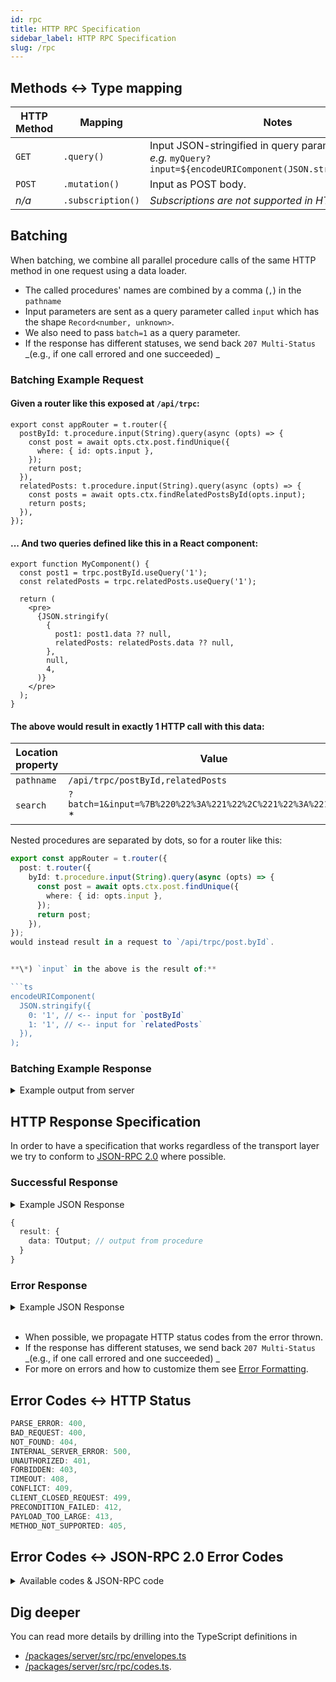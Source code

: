 ```yaml
---
id: rpc
title: HTTP RPC Specification
sidebar_label: HTTP RPC Specification
slug: /rpc
---
```


## Methods <-> Type mapping

| HTTP Method  | Mapping           | Notes                                                                                                          |
| ------------ | ----------------- | -------------------------------------------------------------------------------------------------------------- |
| `GET`        | `.query()`        | Input JSON-stringified in query param.<br/>_e.g._ `myQuery?input=${encodeURIComponent(JSON.stringify(input))}` |
| `POST`       | `.mutation()`     | Input as POST body.                                                                                            |
| <em>n/a</em> | `.subscription()` | <em>Subscriptions are not supported in HTTP transport</em>                                                     |

## Batching

When batching, we combine all parallel procedure calls of the same HTTP method in one request using a data loader.

- The called procedures' names are combined by a comma (`,`) in the `pathname`
- Input parameters are sent as a query parameter called `input` which has the shape `Record<number, unknown>`.
- We also need to pass `batch=1` as a query parameter.
- If the response has different statuses, we send back `207 Multi-Status` _(e.g., if one call errored and one succeeded) _

### Batching Example Request

#### Given a router like this exposed at `/api/trpc`:

```tsx title='server/router.ts'
export const appRouter = t.router({
  postById: t.procedure.input(String).query(async (opts) => {
    const post = await opts.ctx.post.findUnique({
      where: { id: opts.input },
    });
    return post;
  }),
  relatedPosts: t.procedure.input(String).query(async (opts) => {
    const posts = await opts.ctx.findRelatedPostsById(opts.input);
    return posts;
  }),
});
```

#### ... And two queries defined like this in a React component:

```tsx title='MyComponent.tsx'
export function MyComponent() {
  const post1 = trpc.postById.useQuery('1');
  const relatedPosts = trpc.relatedPosts.useQuery('1');

  return (
    <pre>
      {JSON.stringify(
        {
          post1: post1.data ?? null,
          relatedPosts: relatedPosts.data ?? null,
        },
        null,
        4,
      )}
    </pre>
  );
}
```

#### The above would result in exactly 1 HTTP call with this data:

| Location property | Value                                                           |
| ----------------- | --------------------------------------------------------------- |
| `pathname`        | `/api/trpc/postById,relatedPosts`                               |
| `search`          | `?batch=1&input=%7B%220%22%3A%221%22%2C%221%22%3A%221%22%7D` \* |

Nested procedures are separated by dots, so for a router like this:

```ts
export const appRouter = t.router({
  post: t.router({
    byId: t.procedure.input(String).query(async (opts) => {
      const post = await opts.ctx.post.findUnique({
        where: { id: opts.input },
      });
      return post;
    }),
});
would instead result in a request to `/api/trpc/post.byId`.


**\*) `input` in the above is the result of:**

```ts
encodeURIComponent(
  JSON.stringify({
    0: '1', // <-- input for `postById`
    1: '1', // <-- input for `relatedPosts`
  }),
);
```

### Batching Example Response

<details>
  <summary>Example output from server</summary>

```json
[
  // result for `postById`
  {
    "result": {
      "data": {
        "id": "1",
        "title": "Hello tRPC",
        "body": "..."
        // ...
      }
    }
  },
  // result for `relatedPosts`
  {
    "result": {
      "data": [
        /* ... */
      ]
    }
  }
]
```

</details>

## HTTP Response Specification

In order to have a specification that works regardless of the transport layer we try to conform to [JSON-RPC 2.0](https://www.jsonrpc.org/specification) where possible.

### Successful Response

<details><summary>Example JSON Response</summary>

```json
{
  "result": {
    "data": {
      "id": "1",
      "title": "Hello tRPC",
      "body": "..."
    }
  }
}
```

</details>

```ts
{
  result: {
    data: TOutput; // output from procedure
  }
}
```

### Error Response

<details><summary>Example JSON Response</summary>

```json
[
  {
    "error": {
      "json": {
        "message": "Something went wrong",
        "code": -32600, // JSON-RPC 2.0 code
        "data": {
          // Extra, customizable, meta data
          "code": "INTERNAL_SERVER_ERROR",
          "httpStatus": 500,
          "stack": "...",
          "path": "post.add"
        }
      }
    }
  }
]
```

</details>
<br/>

- When possible, we propagate HTTP status codes from the error thrown.
- If the response has different statuses, we send back `207 Multi-Status` _(e.g., if one call errored and one succeeded) _
- For more on errors and how to customize them see [Error Formatting](../server/error-formatting.md).

## Error Codes <-> HTTP Status

```ts
PARSE_ERROR: 400,
BAD_REQUEST: 400,
NOT_FOUND: 404,
INTERNAL_SERVER_ERROR: 500,
UNAUTHORIZED: 401,
FORBIDDEN: 403,
TIMEOUT: 408,
CONFLICT: 409,
CLIENT_CLOSED_REQUEST: 499,
PRECONDITION_FAILED: 412,
PAYLOAD_TOO_LARGE: 413,
METHOD_NOT_SUPPORTED: 405,
```

## Error Codes <-> JSON-RPC 2.0 Error Codes

<details><summary>Available codes & JSON-RPC code</summary>

```ts
/**
 * JSON-RPC 2.0 Error codes
 *
 * `-32000` to `-32099` are reserved for implementation-defined server-errors.
 * For tRPC we're copying the last digits of HTTP 4XX errors.
 */
export const TRPC_ERROR_CODES_BY_KEY = {
  /**
   * Invalid JSON was received by the server.
   * An error occurred on the server while parsing the JSON text.
   */
  PARSE_ERROR: -32700,
  /**
   * The JSON sent is not a valid Request object.
   */
  BAD_REQUEST: -32600, // 400
  /**
   * Internal JSON-RPC error.
   */
  INTERNAL_SERVER_ERROR: -32603,
  // Implementation specific errors
  UNAUTHORIZED: -32001, // 401
  FORBIDDEN: -32003, // 403
  NOT_FOUND: -32004, // 404
  METHOD_NOT_SUPPORTED: -32005, // 405
  TIMEOUT: -32008, // 408
  CONFLICT: -32009, // 409
  PRECONDITION_FAILED: -32012, // 412
  PAYLOAD_TOO_LARGE: -32013, // 413
  CLIENT_CLOSED_REQUEST: -32099, // 499
} as const;
```

</details>

## Dig deeper

You can read more details by drilling into the TypeScript definitions in

- [/packages/server/src/rpc/envelopes.ts](https://github.com/trpc/trpc/tree/main/packages/server/src/rpc/envelopes.ts)
- [/packages/server/src/rpc/codes.ts](https://github.com/trpc/trpc/tree/main/packages/server/src/rpc/codes.ts).
